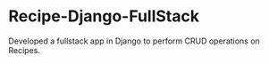 # Recipe-Django-FullStack
Developed a fullstack app in Django to perform CRUD operations on Recipes.
